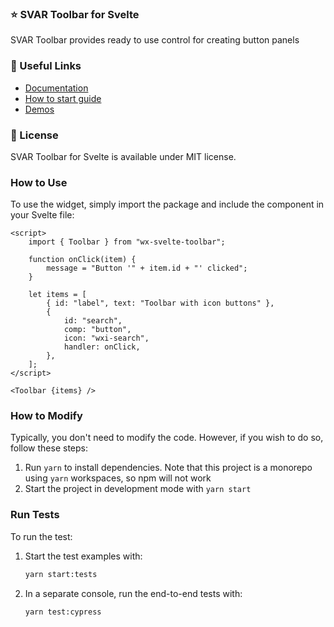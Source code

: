 ### :star: SVAR Toolbar for Svelte

SVAR Toolbar provides ready to use control for creating button panels

### :link: Useful Links

-   [Documentation](https://docs.svar.dev/svelte/core/overview)
-   [How to start guide](https://docs.svar.dev/svelte/core/getting_started/)
-   [Demos](https://docs.svar.dev/svelte/toolbar/samples/#/base/willow)

### :page_with_curl: License

SVAR Toolbar for Svelte is available under MIT license.

### How to Use

To use the widget, simply import the package and include the component in your Svelte file:

```svelte
<script>
	import { Toolbar } from "wx-svelte-toolbar";

	function onClick(item) {
		message = "Button '" + item.id + "' clicked";
	}

	let items = [
		{ id: "label", text: "Toolbar with icon buttons" },
		{
			id: "search",
			comp: "button",
			icon: "wxi-search",
			handler: onClick,
		},
	];
</script>

<Toolbar {items} />
```

### How to Modify

Typically, you don't need to modify the code. However, if you wish to do so, follow these steps:

1. Run `yarn` to install dependencies. Note that this project is a monorepo using `yarn` workspaces, so npm will not work
2. Start the project in development mode with `yarn start`

### Run Tests

To run the test:

1. Start the test examples with:
    ```sh
    yarn start:tests
    ```
2. In a separate console, run the end-to-end tests with:
    ```sh
    yarn test:cypress
    ```
